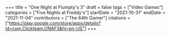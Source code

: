 +++
title = "One Night at Flumpty's 3"
draft = false
tags = ["Video Games"]
categories = ["Five Nights at Freddy's"]
startDate = "2021-10-31"
endDate = "2021-11-04"
contributors = ["The 64th Gamer"]
citations = ["https://play.google.com/store/apps/details?id=com.Clickteam.ONAF3&hl=en-US"]
+++
